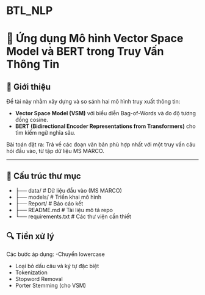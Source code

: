 # BTL_NLP

# 🧠 Ứng dụng Mô hình Vector Space Model và BERT trong Truy Vấn Thông Tin

## 📌 Giới thiệu

Đề tài này nhằm xây dựng và so sánh hai mô hình truy xuất thông tin:

- **Vector Space Model (VSM)** với biểu diễn Bag-of-Words và đo độ tương đồng cosine.
- **BERT (Bidirectional Encoder Representations from Transformers)** cho tìm kiếm ngữ nghĩa sâu.

Bài toán đặt ra: Trả về các đoạn văn bản phù hợp nhất với một truy vấn câu hỏi đầu vào, từ tập dữ liệu MS MARCO.

---

## 📁 Cấu trúc thư mục
- ├── data/ # Dữ liệu đầu vào (MS MARCO)
- ├── models/ # Triển khai mô hình
- ├── Report/ # Báo cáo kết 
- ├── README.md # Tài liệu mô tả repo
- └── requirements.txt # Các thư viện cần thiết

## 🔍 Tiền xử lý
Các bước áp dụng:
-Chuyển lowercase
- Loại bỏ dấu câu và ký tự đặc biệt
- Tokenization
- Stopword Removal
- Porter Stemming (cho VSM)
